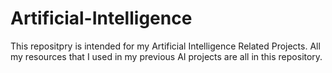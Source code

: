 # Artificial-Intelligence

This repositpry is intended for my Artificial Intelligence Related Projects. All my resources that I used in my previous AI projects are all in this repository.
